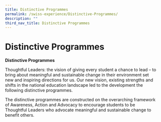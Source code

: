 ```yaml
---
title: Distinctive Programmes
permalink: /swiss-experience/Distinctive-Programmes/
description: ""
third_nav_title: Distinctive Programmes
---
```

# Distinctive Programmes
**Distinctive Programmes**

Thoughtful Leaders: the vision of giving every student a chance to lead – to bring about meaningful and sustainable change in their environment set new and inspiring directions for us. Our new vision, existing strengths and shifts in the national education landscape led to the development the following distinctive programmes.

The distinctive programmes are constructed on the overarching framework of Awareness, Action and Advocacy to encourage students to be Thoughtful Leaders who advocate meaningful and sustainable change to benefit others.